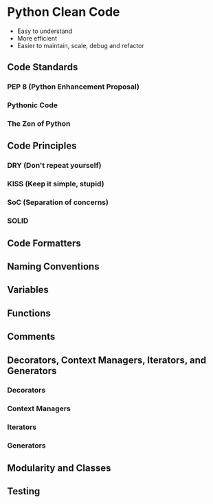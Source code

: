 # Python Clean Code

* Easy to understand
* More efficient
* Easier to maintain, scale, debug and refactor

## Code Standards

### PEP 8 (Python Enhancement Proposal)

### Pythonic Code

### The Zen of Python

## Code Principles

### DRY (Don't repeat yourself)

### KISS (Keep it simple, stupid)

### SoC (Separation of concerns)

### SOLID

## Code Formatters

## Naming Conventions

## Variables

## Functions

## Comments

## Decorators, Context Managers, Iterators, and Generators

### Decorators

### Context Managers

### Iterators

### Generators

## Modularity and Classes

## Testing